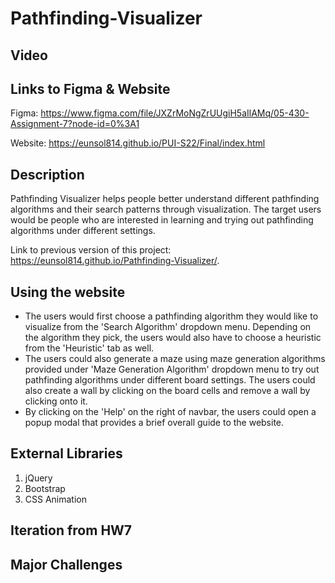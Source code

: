 # Pathfinding-Visualizer



## Video

## Links to Figma & Website
Figma: https://www.figma.com/file/JXZrMoNgZrUUgiH5aIlAMq/05-430-Assignment-7?node-id=0%3A1

Website: https://eunsol814.github.io/PUI-S22/Final/index.html


## Description
Pathfinding Visualizer helps people better understand different pathfinding algorithms and their search patterns through visualization. The target users
would be people who are interested in learning and trying out pathfinding algorithms under different settings. 

Link to previous version of this project: https://eunsol814.github.io/Pathfinding-Visualizer/.


## Using the website
- The users would first choose a pathfinding algorithm they would like to visualize from the 'Search Algorithm' dropdown menu. Depending on the algorithm they pick, the users would also have to choose a heuristic from the 'Heuristic' tab as well.
- The users could also generate a maze using maze generation algorithms provided under 'Maze Generation Algorithm' dropdown menu to try out pathfinding algorithms under different board settings. The users could also create a wall by clicking on the board cells and remove a wall by clicking onto it.
- By clicking on the 'Help' on the right of navbar, the users could open a popup modal that provides a brief overall guide to the website.


## External Libraries
1. jQuery
2. Bootstrap
3. CSS Animation


## Iteration from HW7


## Major Challenges

